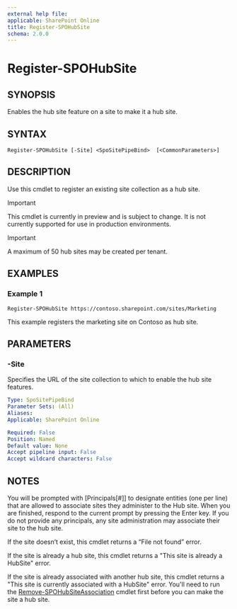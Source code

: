 ```yaml
---
external help file: 
applicable: SharePoint Online
title: Register-SPOHubSite
schema: 2.0.0
---
```


# Register-SPOHubSite

## SYNOPSIS
Enables the hub site feature on a site to make it a hub site.


## SYNTAX

```
Register-SPOHubSite [-Site] <SpoSitePipeBind>  [<CommonParameters>]
```

## DESCRIPTION
Use this cmdlet to register an existing site collection as a hub site.

> [!IMPORTANT]
> This cmdlet is currently in preview and is subject to change. It is not currently supported for use in production environments.

> [!IMPORTANT]
> A maximum of 50 hub sites may be created per tenant.

## EXAMPLES

### Example 1

```
Register-SPOHubSite https://contoso.sharepoint.com/sites/Marketing
```

This example registers the marketing site on Contoso as hub site.

## PARAMETERS

### -Site
Specifies the URL of the site collection to which to enable the hub site features.

```yaml
Type: SpoSitePipeBind
Parameter Sets: (All)
Aliases: 
Applicable: SharePoint Online

Required: False
Position: Named
Default value: None
Accept pipeline input: False
Accept wildcard characters: False
```

## NOTES

You will be prompted with [Principals[#]] to designate entities (one per line) that are allowed to associate sites they administer to the Hub site. When you are finished, respond to the current prompt by pressing the Enter key. If you do not provide any principals, any site administration may associate their site to the hub site. 

If the site doesn’t exist, this cmdlet returns a “File not found” error.

If the site is already a hub site, this cmdlet returns a "This site is already a HubSite" error.

If the site is already associated with another hub site, this cmdlet returns a "This site is currently associated with a HubSite" error. You'll need to run the [Remove-SPOHubSiteAssociation](Remove-SPOHubSiteAssociation.md) cmdlet first before you can make the site a hub site.
